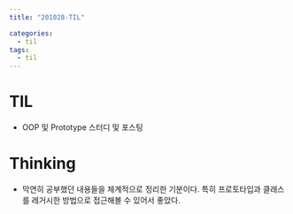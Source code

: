 ```yaml
---
title: "201028-TIL"

categories:
  - til
tags:
  - til
---
```


# TIL
 - OOP 및 Prototype 스터디 및 포스팅

 

# Thinking
 - 막연히 공부했던 내용들을 체계적으로 정리한 기분이다. 특히 프로토타입과 클래스를 레거시한 방법으로 접근해볼 수 있어서 좋았다.